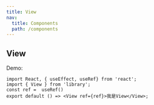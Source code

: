 ```yaml
---
title: View
nav:
  title: Components
  path: /components
---
```


## View

Demo:

```tsx
import React, { useEffect, useRef} from 'react';
import { View } from 'library';
const ref =  useRef()
export default () => <View ref={ref}>我是View</View>;
```

<API src="./index.tsx"></API>
